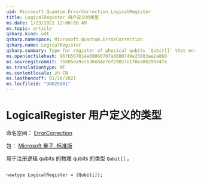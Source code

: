 ```yaml
---
uid: Microsoft.Quantum.ErrorCorrection.LogicalRegister
title: LogicalRegister 用户定义的类型
ms.date: 1/23/2021 12:00:00 AM
ms.topic: article
qsharp.kind: udt
qsharp.namespace: Microsoft.Quantum.ErrorCorrection
qsharp.name: LogicalRegister
qsharp.summary: Type for register of physical qubits `Qubit[]` that encode the logical qubits.
ms.openlocfilehash: 96fb567814e69060707a8080749e23883ae2a860
ms.sourcegitcommit: 71605ea9cc630e84e7ef29027e1f0ea06299747e
ms.translationtype: MT
ms.contentlocale: zh-CN
ms.lasthandoff: 01/26/2021
ms.locfileid: "98825881"
---
```

# <a name="logicalregister-user-defined-type"></a>LogicalRegister 用户定义的类型

命名空间： [ErrorCorrection](xref:Microsoft.Quantum.ErrorCorrection)

包： [Microsoft 量子. 标准版](https://nuget.org/packages/Microsoft.Quantum.Standard)


用于注册逻辑 qubits 的物理 qubits 的类型 `Qubit[]` 。

```qsharp

newtype LogicalRegister = (Qubit[]);
```


